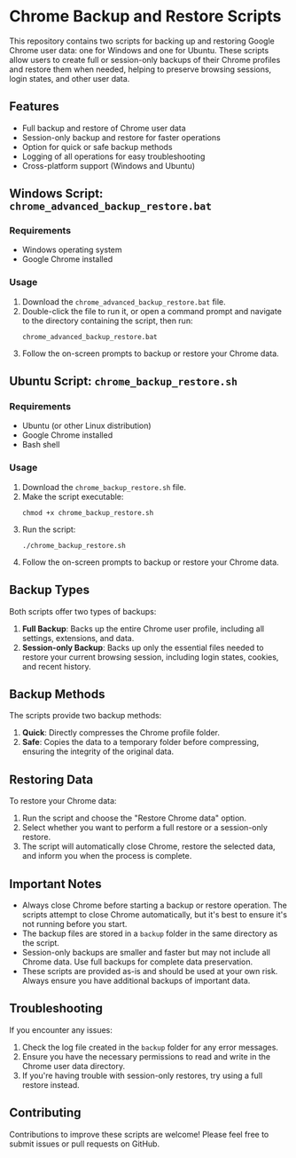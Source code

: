# Chrome Backup and Restore Scripts

This repository contains two scripts for backing up and restoring Google Chrome user data: one for Windows and one for Ubuntu. These scripts allow users to create full or session-only backups of their Chrome profiles and restore them when needed, helping to preserve browsing sessions, login states, and other user data.

## Features

- Full backup and restore of Chrome user data
- Session-only backup and restore for faster operations
- Option for quick or safe backup methods
- Logging of all operations for easy troubleshooting
- Cross-platform support (Windows and Ubuntu)

## Windows Script: `chrome_advanced_backup_restore.bat`

### Requirements

- Windows operating system
- Google Chrome installed

### Usage

1. Download the `chrome_advanced_backup_restore.bat` file.
2. Double-click the file to run it, or open a command prompt and navigate to the directory containing the script, then run:
   ```
   chrome_advanced_backup_restore.bat
   ```
3. Follow the on-screen prompts to backup or restore your Chrome data.

## Ubuntu Script: `chrome_backup_restore.sh`

### Requirements

- Ubuntu (or other Linux distribution)
- Google Chrome installed
- Bash shell

### Usage

1. Download the `chrome_backup_restore.sh` file.
2. Make the script executable:
   ```
   chmod +x chrome_backup_restore.sh
   ```
3. Run the script:
   ```
   ./chrome_backup_restore.sh
   ```
4. Follow the on-screen prompts to backup or restore your Chrome data.

## Backup Types

Both scripts offer two types of backups:

1. **Full Backup**: Backs up the entire Chrome user profile, including all settings, extensions, and data.
2. **Session-only Backup**: Backs up only the essential files needed to restore your current browsing session, including login states, cookies, and recent history.

## Backup Methods

The scripts provide two backup methods:

1. **Quick**: Directly compresses the Chrome profile folder.
2. **Safe**: Copies the data to a temporary folder before compressing, ensuring the integrity of the original data.

## Restoring Data

To restore your Chrome data:

1. Run the script and choose the "Restore Chrome data" option.
2. Select whether you want to perform a full restore or a session-only restore.
3. The script will automatically close Chrome, restore the selected data, and inform you when the process is complete.

## Important Notes

- Always close Chrome before starting a backup or restore operation. The scripts attempt to close Chrome automatically, but it's best to ensure it's not running before you start.
- The backup files are stored in a `backup` folder in the same directory as the script.
- Session-only backups are smaller and faster but may not include all Chrome data. Use full backups for complete data preservation.
- These scripts are provided as-is and should be used at your own risk. Always ensure you have additional backups of important data.

## Troubleshooting

If you encounter any issues:

1. Check the log file created in the `backup` folder for any error messages.
2. Ensure you have the necessary permissions to read and write in the Chrome user data directory.
3. If you're having trouble with session-only restores, try using a full restore instead.

## Contributing

Contributions to improve these scripts are welcome! Please feel free to submit issues or pull requests on GitHub.

